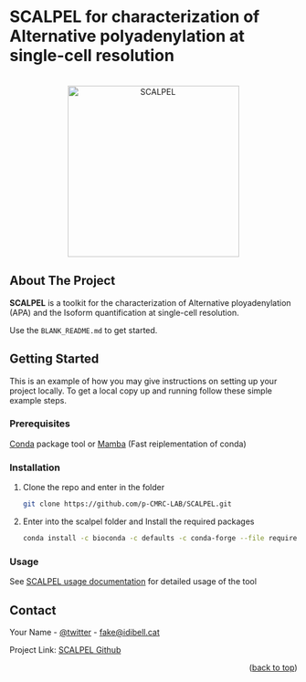 

SCALPEL for characterization of Alternative polyadenylation  at single-cell resolution
======================================================================================


<!-- PROJECT LOGO -->
<br />
<div align="center">
  <a href="https://github.com/othneildrew/Best-README-Template">
    <img src="https://upload.wikimedia.org/wikipedia/commons/thumb/b/ba/Dessin_scalpel.svg/1200px-Dessin_scalpel.svg.png" alt="SCALPEL" width="300" height="300">
  </a>
</div>




<!-- ABOUT THE PROJECT -->
## About The Project

**SCALPEL** is a toolkit for the characterization of Alternative ployadenylation (APA) and the Isoform quantification at single-cell resolution.

Use the `BLANK_README.md` to get started.


<!-- GETTING STARTED -->
## Getting Started

This is an example of how you may give instructions on setting up your project locally.
To get a local copy up and running follow these simple example steps.

### Prerequisites

[Conda](https://www.anaconda.com/) package tool or [Mamba](https://github.com/mamba-org/mamba) (Fast reiplementation of conda)

### Installation

1. Clone the repo and enter in the folder
   ```sh
   git clone https://github.com/p-CMRC-LAB/SCALPEL.git
   ```
2. Enter into the scalpel folder and Install the required packages
   ```sh
   conda install -c bioconda -c defaults -c conda-forge --file requirements.txt
   ```

### Usage

See [SCALPEL usage documentation]() for detailed usage of the tool






<!-- CONTACT -->
## Contact

Your Name - [@twitter](https://twitter.com/aerodx5) - fake@idibell.cat

Project Link: [SCALPEL Github](https://github.com/p-CMRC-LAB/SCALPEL)

<p align="right">(<a href="#readme-top">back to top</a>)</p>

